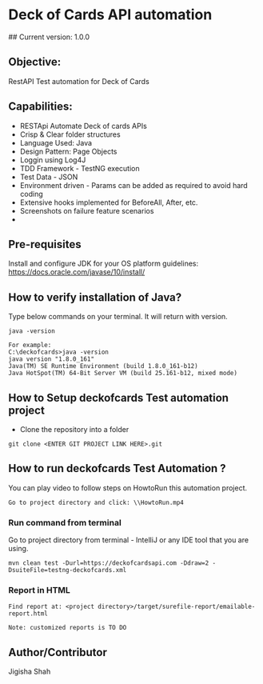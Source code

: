 <h1>Deck of Cards API automation</h1>
## Current version:
    1.0.0
    
## Objective:
RestAPI Test automation for Deck of Cards

## Capabilities:
* RESTApi Automate Deck of cards APIs
* Crisp & Clear folder structures
* Language Used: Java
* Design Pattern: Page Objects
* Loggin using Log4J
* TDD Framework - TestNG execution
* Test Data - JSON
* Environment driven - Params can be added as required to avoid hard coding
* Extensive hooks implemented for BeforeAll, After, etc.
* Screenshots on failure feature scenarios
* 

## Pre-requisites

Install and configure JDK for your OS platform guidelines: https://docs.oracle.com/javase/10/install/

## How to verify installation of Java?

Type below commands on your terminal. It will return with version.
   ``` 
   java -version
       
  For example:
   C:\deckofcards>java -version
   java version "1.8.0_161"
   Java(TM) SE Runtime Environment (build 1.8.0_161-b12)
   Java HotSpot(TM) 64-Bit Server VM (build 25.161-b12, mixed mode)

 ```  
 
## How to Setup deckofcards Test automation project

* Clone the repository into a folder

```
git clone <ENTER GIT PROJECT LINK HERE>.git
``` 


## How to run deckofcards Test Automation ?
You can play video to follow steps on HowtoRun this automation project.
```
Go to project directory and click: \\HowtoRun.mp4
```

### Run command from terminal 
Go to project directory from terminal - IntelliJ or any IDE tool that you are using.

```
mvn clean test -Durl=https://deckofcardsapi.com -Ddraw=2 -DsuiteFile=testng-deckofcards.xml 
```


### Report in HTML 

```
Find report at: <project directory>/target/surefile-report/emailable-report.html

Note: customized reports is TO DO
```  

## Author/Contributor
 
Jigisha Shah 

```
